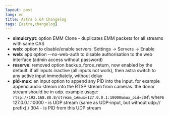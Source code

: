 ```yaml
---
layout: post
lang: en
title: Astra 5.64 Changelog
tags: [astra,changelog]
---
```


- **simulcrypt**: option EMM Clone - duplicates EMM packets for all streams with same CAS
- **web**: option to disable/enable servers: Settings -> Servers -> Enable
- **web**: app option --no-web-auth to disable authorisation to the web interface (admin access without password)
- **reserve**: removed option backup_force_return, now enabled by the default. if all inputs inactive (all inputs not work), then astra switch to any active input immediately, without delay
- **pid-mux**: an input option to append any PID into the input. for example append audio stream into the RTSP stream from cameras. the donor stream should be in udp. example usage: `rtsp://192.168.88.8/stream_1#mux=127.0.0.1:10000&mux_pid=304`\\
  where 127.0.0.1:10000 - is UDP stream (same as UDP-input, but without udp:// prefix),\\
  304 - is PID from this UDP stream

